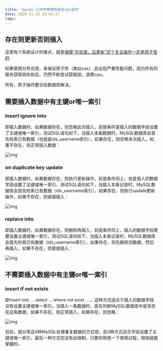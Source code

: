 ```yaml
---
title: 'mysql:工作中常用的组合sql语句'
date: 2020-11-23 19:03:17
tags:
---
```




## 存在则更新否则插入

这里有个系统设计的难点，就是[保障“先检查，后更新”这个复合操作一定是原子性的]()

如果使用分布式锁，来保证原子性（类似cas）,会出现严重性能问题，因为所有的服务获取锁失败后，仍然不断尝试获取锁，浪费cpu。

所有，原子操作要交给数据库解决。

## 需要插入数据中有主键or唯一索引

### insert ignore into

即插入数据时，如果数据存在，则忽略此次插入，前提条件是插入的数据字段设置了主键或唯一索引，测试SQL语句如下，当插入本条数据时，MySQL数据库会首先检索已有数据（也就是idx_username索引），如果存在，则忽略本次插入，如果不存在，则正常插入数据：

![img](https://pic3.zhimg.com/80/v2-b64c607f476438fcf61476541f5282f2_1440w.jpg)

### on duplicate key update

即插入数据时，如果数据存在，则执行更新操作，前提条件同上，也是插入的数据字段设置了主键或唯一索引，测试SQL语句如下，当插入本条记录时，MySQL数据库会首先检索已有数据（idx_username索引），如果存在，则执行update更新操作，如果不存在，则直接插入：

![img](https://pic2.zhimg.com/80/v2-f19efc8f2d231e0d78c674b4f687698d_1440w.jpg)

###  replace into

即插入数据时，如果数据存在，则删除再插入，前提条件同上，插入的数据字段需要设置主键或唯一索引，测试SQL语句如下，当插入本条记录时，MySQL数据库会首先检索已有数据（idx_username索引），如果存在，则先删除旧数据，然后再插入，如果不存在，则直接插入：

![img](https://pic2.zhimg.com/80/v2-7c30f2c0e1930f14020d5041379ca525_1440w.jpg)

## 不需要插入数据中有主键or唯一索引

###  insert if not exists

即insert into … select … where not exist ... ，这种方式适合于插入的数据字段没有设置主键或唯一索引，当插入一条数据时，首先判断MySQL数据库中是否存在这条数据，如果不存在，则正常插入，如果存在，则忽略：

![img](https://pic4.zhimg.com/80/v2-f44696934ba126b67e6ab5477c9eaed3_1440w.jpg)

目前，就分享这4种MySQL处理重复数据的方式吧，前3种方式适合字段设置了主键或唯一索引，最后一种方式则没有此限制，只要你熟悉一下使用过程，很快就能掌握的，



